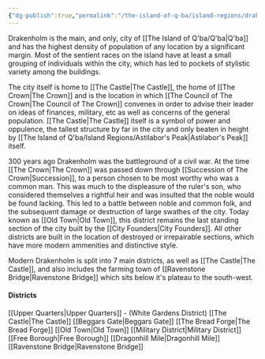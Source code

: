 ```yaml
---
{"dg-publish":true,"permalink":"/the-island-of-q-ba/island-regions/drakenholm/"}
---
```



Drakenholm is the main, and only, city of [[The Island of Q'ba/Q'ba\|Q'ba]] and has the highest density of population of any location by a significant margin. 
Most of the sentient races on the island have at least a small grouping of individuals within the city, which has led to pockets of stylistic variety among the buildings.

The city itself is home to [[The Castle\|The Castle]], the home of [[The Crown\|The Crown]] and is the location in which [[The Council of The Crown\|The Council of The Crown]] convenes in order to advise their leader on ideas of finances, military, etc as well as concerns of the general population. [[The Castle\|The Castle]] itself is a symbol of power and oppulence, the tallest structure by far in the city and only beaten in height by [[The Island of Q'ba/Island Regions/Astilabor's Peak\|Astilabor's Peak]] itself. 

300 years ago Drakenholm was the battleground of a civil war. At the time [[The Crown\|The Crown]] was passed down through [[Succession of The Crown\|Succession]], to a person chosen to be most worthy who was a common man. This was much to the displeasure of the ruler's son, who considered themselves a rightful heir and was insulted that the noble would be found lacking. This led to a battle between noble and common folk, and the subsequent damage or destruction of large swathes of the city. Today known as [[Old Town\|Old Town]], this district remains the last standing section of the city built by the [[City Founders\|City Founders]]. All other districts are built in the location of destroyed or irrepairable sections, which have more modern ammenities and distinctive style. 

Modern Drakenholm is split into 7 main districts, as well as [[The Castle\|The Castle]], and also includes the farming town of [[Ravenstone Bridge\|Ravenstone Bridge]] which sits below it's plateau to the south-west.

#### Districts
[[Upper Quarters\|Upper Quarters]] - (White Gardens District)
[[The Castle\|The Castle]]
[[Beggars Gate\|Beggars Gate]]
[[The Bread Forge\|The Bread Forge]]
[[Old Town\|Old Town]] 
[[Military District\|Military District]]
[[Free Borough\|Free Borough]]
[[Dragonhill Mile\|Dragonhill Mile]]
[[Ravenstone Bridge\|Ravenstone Bridge]]



